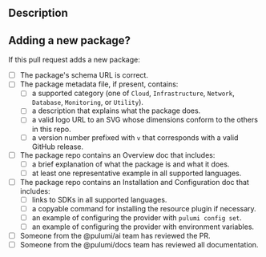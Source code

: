 ## Description

<!-- A brief description of the PR here. -->

## Adding a new package?

If this pull request adds a new package:

- [ ] The package's schema URL is correct.
- [ ] The package metadata file, if present, contains: 
  - [ ] a supported category (one of `Cloud`, `Infrastructure`, `Network`, `Database`, `Monitoring`, or `Utility`).
  - [ ] a description that explains what the package does.
  - [ ] a valid logo URL to an SVG whose dimensions conform to the others in this repo.
  - [ ] a version number prefixed with `v` that corresponds with a valid GitHub release.
- [ ] The package repo contains an Overview doc that includes:
  - [ ] a brief explanation of what the package is and what it does.
  - [ ] at least one representative example in all supported languages.
- [ ] The package repo contains an Installation and Configuration doc that includes:
  - [ ] links to SDKs in all supported languages.
  - [ ] a copyable command for installing the resource plugin if necessary.
  - [ ] an example of configuring the provider with `pulumi config set`.
  - [ ] an example of configuring the provider with environment variables.
- [ ] Someone from the @pulumi/ai team has reviewed the PR.
- [ ] Someone from the @pulumi/docs team has reviewed all documentation.
